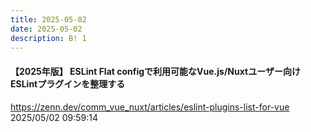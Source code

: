 ```yaml
---
title: 2025-05-02
date: 2025-05-02
description: B! 1
---
```


#### 【2025年版】 ESLint Flat configで利用可能なVue.js/Nuxtユーザー向けESLintプラグインを整理する
https://zenn.dev/comm_vue_nuxt/articles/eslint-plugins-list-for-vue<br>
2025/05/02 09:59:14<br>


